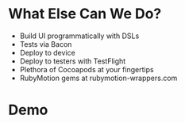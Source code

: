 <!SLIDE smaller bullets incremental>
# What Else Can We Do? #

* Build UI programmatically with DSLs
* Tests via Bacon
* Deploy to device
* Deploy to testers with TestFlight
* Plethora of Cocoapods at your fingertips
* RubyMotion gems at rubymotion-wrappers.com

<!SLIDE subsection>
# Demo #
